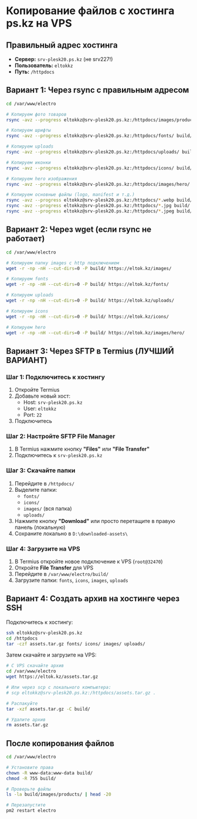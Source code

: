 # Копирование файлов с хостинга ps.kz на VPS

## Правильный адрес хостинга
- **Сервер:** `srv-plesk20.ps.kz` (не srv227!)
- **Пользователь:** `eltokkz`
- **Путь:** `/httpdocs`

## Вариант 1: Через rsync с правильным адресом

```bash
cd /var/www/electro

# Копируем фото товаров
rsync -avz --progress eltokkz@srv-plesk20.ps.kz:/httpdocs/images/products/ build/images/products/

# Копируем шрифты
rsync -avz --progress eltokkz@srv-plesk20.ps.kz:/httpdocs/fonts/ build/fonts/

# Копируем uploads
rsync -avz --progress eltokkz@srv-plesk20.ps.kz:/httpdocs/uploads/ build/uploads/

# Копируем иконки
rsync -avz --progress eltokkz@srv-plesk20.ps.kz:/httpdocs/icons/ build/icons/

# Копируем hero изображения
rsync -avz --progress eltokkz@srv-plesk20.ps.kz:/httpdocs/images/hero/ build/images/hero/

# Копируем основные файлы (logo, manifest и т.д.)
rsync -avz --progress eltokkz@srv-plesk20.ps.kz:/httpdocs/*.webp build/
rsync -avz --progress eltokkz@srv-plesk20.ps.kz:/httpdocs/*.jpg build/
rsync -avz --progress eltokkz@srv-plesk20.ps.kz:/httpdocs/*.jpeg build/
```

## Вариант 2: Через wget (если rsync не работает)

```bash
cd /var/www/electro

# Копируем папку images с http подключением
wget -r -np -nH --cut-dirs=0 -P build/ https://eltok.kz/images/

# Копируем fonts
wget -r -np -nH --cut-dirs=0 -P build/ https://eltok.kz/fonts/

# Копируем uploads
wget -r -np -nH --cut-dirs=0 -P build/ https://eltok.kz/uploads/

# Копируем icons
wget -r -np -nH --cut-dirs=0 -P build/ https://eltok.kz/icons/

# Копируем hero
wget -r -np -nH --cut-dirs=0 -P build/ https://eltok.kz/images/hero/
```

## Вариант 3: Через SFTP в Termius (ЛУЧШИЙ ВАРИАНТ)

### Шаг 1: Подключитесь к хостингу
1. Откройте Termius
2. Добавьте новый хост:
   - Host: `srv-plesk20.ps.kz`
   - User: `eltokkz`
   - Port: `22`
3. Подключитесь

### Шаг 2: Настройте SFTP File Manager
1. В Termius нажмите кнопку **"Files"** или **"File Transfer"**
2. Подключитесь к `srv-plesk20.ps.kz`

### Шаг 3: Скачайте папки
1. Перейдите в `/httpdocs/`
2. Выделите папки:
   - `fonts/`
   - `icons/`
   - `images/` (вся папка)
   - `uploads/`
3. Нажмите кнопку **"Download"** или просто перетащите в правую панель (локальную)
4. Сохраните локально в `D:\downloaded-assets\`

### Шаг 4: Загрузите на VPS
1. В Termius откройте новое подключение к VPS (`root@32470`)
2. Откройте **File Transfer** для VPS
3. Перейдите в `/var/www/electro/build/`
4. Загрузите папки: `fonts`, `icons`, `images`, `uploads`

## Вариант 4: Создать архив на хостинге через SSH

Подключитесь к хостингу:
```bash
ssh eltokkz@srv-plesk20.ps.kz
cd /httpdocs
tar -czf assets.tar.gz fonts/ icons/ images/ uploads/
```

Затем скачайте и загрузите на VPS:
```bash
# С VPS скачайте архив
cd /var/www/electro
wget https://eltok.kz/assets.tar.gz

# Или через scp с локального компьютера:
# scp eltokkz@srv-plesk20.ps.kz:/httpdocs/assets.tar.gz .

# Распакуйте
tar -xzf assets.tar.gz -C build/

# Удалите архив
rm assets.tar.gz
```

## После копирования файлов

```bash
cd /var/www/electro

# Установите права
chown -R www-data:www-data build/
chmod -R 755 build/

# Проверьте файлы
ls -la build/images/products/ | head -20

# Перезапустите
pm2 restart electro
```

